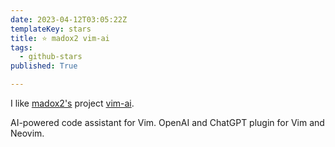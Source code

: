 ```yaml
---
date: 2023-04-12T03:05:22Z
templateKey: stars
title: ⭐ madox2 vim-ai
tags:
  - github-stars
published: True

---
```


I like [madox2's](https://github.com/madox2) project [vim-ai](https://github.com/madox2/vim-ai).

AI-powered code assistant for Vim. OpenAI and ChatGPT plugin for Vim and Neovim.
